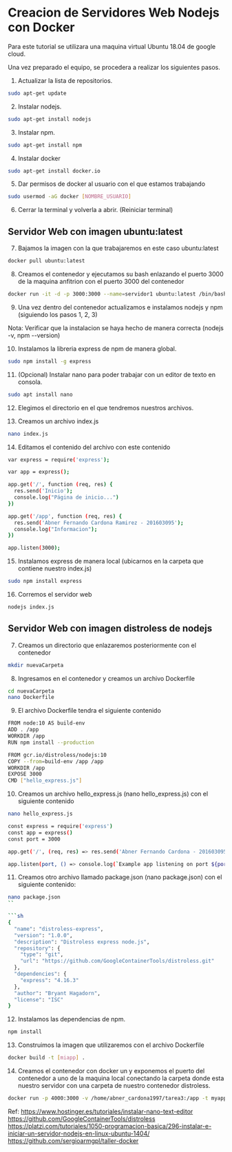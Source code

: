 
# Creacion de Servidores Web Nodejs con Docker

Para este tutorial se utilizara una maquina virtual Ubuntu 18.04 de google cloud.

Una vez preparado el equipo, se procedera a realizar los siguientes pasos.

1. Actualizar la lista de repositorios.
```sh
sudo apt-get update
```

2. Instalar nodejs.
```sh
sudo apt-get install nodejs
```

3. Instalar npm.
```sh
sudo apt-get install npm
```

4. Instalar docker
```sh
sudo apt-get install docker.io
```

5. Dar permisos de docker al usuario con el que estamos trabajando

```sh
sudo usermod -aG docker [NOMBRE_USUARIO]
```

6. Cerrar la terminal y volverla a abrir. (Reiniciar terminal)

## Servidor Web con imagen ubuntu:latest

7. Bajamos la imagen con la que trabajaremos en este caso ubuntu:latest
```sh 
docker pull ubuntu:latest
```

8. Creamos el contenedor y ejecutamos su bash enlazando el puerto 3000 de la maquina anfitrion con el puerto 3000 del contenedor
```sh
docker run -it -d -p 3000:3000 --name=servidor1 ubuntu:latest /bin/bash
```

9. Una vez dentro del contenedor actualizamos e instalamos nodejs y npm (siguiendo los pasos 1, 2, 3)

Nota: Verificar que la instalacion se haya hecho de manera correcta (nodejs -v, npm --version)

10. Instalamos la libreria express de npm de manera global.

```sh
sudo npm install -g express
```

11. (Opcional) Instalar nano para poder trabajar con un editor de texto en consola.

```sh
sudo apt install nano
```

12. Elegimos el directorio en el que tendremos nuestros archivos.

13. Creamos un archivo index.js

```sh
nano index.js
```
14. Editamos el contenido del archivo con este contenido
```sh
var express = require('express');

var app = express();

app.get('/', function (req, res) {
  res.send('Inicio');
  console.log("Página de inicio...")
})

app.get('/app', function (req, res) {
  res.send('Abner Fernando Cardona Ramirez - 201603095');
  console.log("Informacion");
})

app.listen(3000);
```

15. Instalamos express de manera local (ubicarnos en la carpeta que contiene nuestro index.js)

```sh
sudo npm install express
```

16. Corremos el servidor web

```sh
nodejs index.js
```

## Servidor Web con imagen distroless de nodejs


7. Creamos un directorio que enlazaremos posteriormente con el contenedor
```sh
mkdir nuevaCarpeta
```
8. Ingresamos en el contenedor y creamos un archivo Dockerfile
```sh
cd nuevaCarpeta
nano Dockerfile
```
9. El archivo Dockerfile tendra el siguiente contenido 

```sh
FROM node:10 AS build-env
ADD . /app
WORKDIR /app
RUN npm install --production

FROM gcr.io/distroless/nodejs:10
COPY --from=build-env /app /app
WORKDIR /app
EXPOSE 3000
CMD ["hello_express.js"]
```

10. Creamos un archivo hello_express.js (nano hello_express.js) con el siguiente contenido

```sh 
nano hello_express.js
```
```sh
const express = require('express')
const app = express()
const port = 3000

app.get('/', (req, res) => res.send('Abner Fernando Cardona - 201603095 (Distroless)'))

app.listen(port, () => console.log(`Example app listening on port ${port}!`))
```

11. Creamos otro archivo llamado package.json (nano package.json) con el siguiente contenido:

```sh
nano package.json
``

```sh
{
  "name": "distroless-express",
  "version": "1.0.0",
  "description": "Distroless express node.js",
  "repository": {
    "type": "git",
    "url": "https://github.com/GoogleContainerTools/distroless.git"
  },
  "dependencies": {
    "express": "4.16.3"
  },
  "author": "Bryant Hagadorn",
  "license": "ISC"
}
```

12. Instalamos las dependencias de npm. 

```sh
npm install
```

13. Construimos la imagen que utilizaremos con el archivo Dockerfile

```sh
docker build -t [miapp] .
```

14. Creamos el contenedor con docker un y exponemos el puerto del contenedor a uno de la maquina local conectando la carpeta donde esta nuestro servidor con una carpeta de nuestro contenedor distroless.

```sh
docker run -p 4000:3000 -v /home/abner_cardona1997/tarea3:/app -t myappdistroless
```

Ref:
https://www.hostinger.es/tutoriales/instalar-nano-text-editor
https://github.com/GoogleContainerTools/distroless
https://platzi.com/tutoriales/1050-programacion-basica/296-instalar-e-iniciar-un-servidor-nodejs-en-linux-ubuntu-1404/
https://github.com/sergioarmgpl/taller-docker
